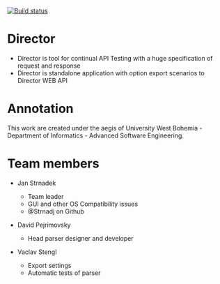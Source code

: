 [![Build
status](https://ci.appveyor.com/api/projects/status/0opgnlm36ofenlde)](https://ci.appveyor.com/project/Strnadj/director)

Director
========

* Director is tool for continual API Testing with a huge specification of request and response
* Director is standalone application with option export scenarios to Director WEB API


Annotation
==========

This work are created under the aegis of University West Bohemia - Department of Informatics - Advanced Software Engineering.


Team members
============

* Jan Strnadek
  * Team leader
  * GUI and other OS Compatibility issues
  * @Strnadj on Github
  
* David Pejrimovsky
  * Head parser designer and developer
  
* Vaclav Stengl
  * Export settings
  * Automatic tests of parser
